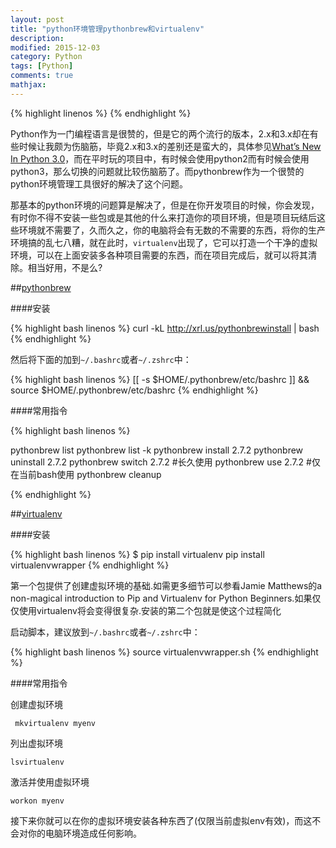 ```yaml
---
layout: post
title: "python环境管理pythonbrew和virtualenv"
description: 
modified: 2015-12-03
category: Python
tags: [Python]
comments: true
mathjax: 
---
```

{% highlight linenos %}
{% endhighlight %}

Python作为一门编程语言是很赞的，但是它的两个流行的版本，2.x和3.x却在有些时候让我颇为伤脑筋，毕竟2.x和3.x的差别还是蛮大的，具体参见[What’s New In Python 3.0][0]，而在平时玩的项目中，有时候会使用python2而有时候会使用python3，那么切换的问题就比较伤脑筋了。而pythonbrew作为一个很赞的python环境管理工具很好的解决了这个问题。

那基本的python环境的问题算是解决了，但是在你开发项目的时候，你会发现，有时你不得不安装一些包或是其他的什么来打造你的项目环境，但是项目玩结后这些环境就不需要了，久而久之，你的电脑将会有无数的不需要的东西，将你的生产环境搞的乱七八糟，就在此时，`virtualenv`出现了，它可以打造一个干净的虚拟环境，可以在上面安装多各种项目需要的东西，而在项目完成后，就可以将其清除。相当好用，不是么?

##[pythonbrew][1]


####安装


{% highlight bash linenos %}
curl -kL http://xrl.us/pythonbrewinstall | bash
{% endhighlight %}

然后将下面的加到`~/.bashrc`或者`~/.zshrc`中：


{% highlight bash linenos %}
[[ -s $HOME/.pythonbrew/etc/bashrc ]] && source $HOME/.pythonbrew/etc/bashrc
{% endhighlight %}

####常用指令

{% highlight bash linenos %}

pythonbrew list
pythonbrew list -k
pythonbrew install 2.7.2
pythonbrew uninstall 2.7.2
pythonbrew switch 2.7.2  #长久使用
pythonbrew use 2.7.2  #仅在当前bash使用
pythonbrew cleanup

{% endhighlight %}

##[virtualenv][2]

####安装

{% highlight bash linenos %}
$ pip install virtualenv
 pip install virtualenvwrapper
{% endhighlight %}

第一个包提供了创建虚拟环境的基础.如需更多细节可以参看Jamie Matthews的a non-magical introduction to Pip and Virtualenv for Python Beginners.如果仅仅使用virtualenv将会变得很复杂.安装的第二个包就是使这个过程简化

启动脚本，建议放到`~/.bashrc`或者`~/.zshrc`中：

{% highlight bash linenos %}
 source virtualenvwrapper.sh
{% endhighlight %}

####常用指令

创建虚拟环境

` mkvirtualenv myenv`

列出虚拟环境

`lsvirtualenv`

激活并使用虚拟环境

`workon myenv`

接下来你就可以在你的虚拟环境安装各种东西了(仅限当前虚拟env有效)，而这不会对你的电脑环境造成任何影响。

[0]:https://docs.python.org/3/whatsnew/3.0.html
[1]:https://github.com/utahta/pythonbrew
[2]:https://github.com/pypa/virtualenv